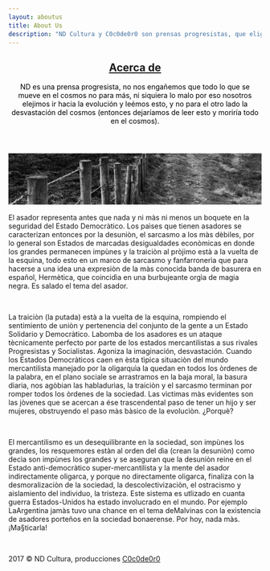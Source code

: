 ```yaml
---
layout: aboutus
title: About Us
description: "ND Cultura y C0c0de0r0 son prensas progresistas, que eligieron el camino de la evolución en el cosmos. El asador asimismo representa la antítesis de C0c0de0r0-by-3.0 Unported (la mente de oro, la normal)."
---
```


<html>
	<head>
		<title>About ND Cultura y C0c0 de 0r0</title>
	</head>
	<body>
		<div id="content" class="9u skel-cell-important">
							<section>
								<header>
									<a href="/about.html"><h2>Acerca de </h2></a>
									<span class="byline" style="color: #000">ND es una prensa progresista, no nos engañemos que todo lo que se mueve en el cosmos no para más, ni siquiera lo malo por eso nosotros elejimos ir hacia la evolución y leémos esto, y no para el otro lado la desvastación del cosmos (entonces dejaríamos de leer esto y moriría todo en el cosmos).</span>
								</header>
								<p><a href="#" class="image fit"><img src="images/pics02.jpg" alt=""></a></p>
								<p>El asador representa antes que nada y ni màs ni menos un boquete en la seguridad del Estado Democràtico. Los paìses que tienen asadores se caracterizan entonces por la desuniòn, el 			sarcasmo a los màs dèbiles, por lo general son Estados de marcadas desigualdades econòmicas en donde los grandes permanecen impùnes y la traiciòn al pròjimo està a la vuelta de la 				esquina, todo esto en un marco de sarcasmo y fanfarronerìa que para hacerse a una idea una expresiòn de la màs conocida banda de basurera en español, Hermètica, que coincidìa en una 				burbujeante orgìa de magia negra. Es salado el tema del asador.</p>
								<p>&nbsp;</p>
								<p>La traiciòn (la putada) està a la vuelta de la esquina, rompiendo el sentimiento de uniòn y pertenencia del conjunto de la gente a un Estado Solidario y Democràtico. Labomba de los 				asadores es un ataque tècnicamente perfecto por parte de los estados mercantilistas a sus rivales Progresistas y Socialistas. Agoniza la imaginación, desvastación. Cuando los Estados Democràticos caen en èsta tìpica 				situaciòn del mundo mercantilista manejado por la oligarquìa la quedan en todos los òrdenes de la palabra, en el plano sociale se arrastramos en la baja moral, la basura diaria, 				nos agòbian las habladurìas, la traiciòn y el sarcasmo terminan por romper todos los òrdenes de la sociedad. Las vìctimas màs evidentes son las jòvenes que se acercan a ése 				trascendental paso de tener un hijo y ser mujeres, obstruyendo el paso màs bàsico de la evolucìòn. ¿Porquè?</p>
								<p>&nbsp;</p>
								<p>El mercantilismo es un <negativo>desequilibrante</negativo> en la sociedad, son impùnes los grandes, los resquemores estàn al orden del dìa (crean la desuniòn) como decìa son impùnes los grandes y  			se aseguran que la desuniòn reine en el Estado <negativo>anti-democràtico</negativo> <negativo>super-mercantilista</negativo> y la mente del asador indirectamente oligarca, y porque no directamente oligarca, finaliza 				con la desmoralizaciòn de la sociedad, la descolectivizaciòn, el ostracismo y aislamiento del individuo, la tristeza. Este sistema es utlizado en cuanta guerra Estados-Unidos ha estado 				involucrado en el mundo. Por ejemplo LaArgentina jamàs tuvo una chance en el tema deMalvinas con la existencia de asadores porteños en la sociedad bonaerense. Por hoy, nada màs. 				¡Ma§ticarla!</p>
								<p>&nbsp;</p>
								<p>2017 &copy; ND Cultura, producciones <a href="//el-equilibrista.cf">C0c0de0r0</a>
								<p>&nbsp;</p>
								
							
								
